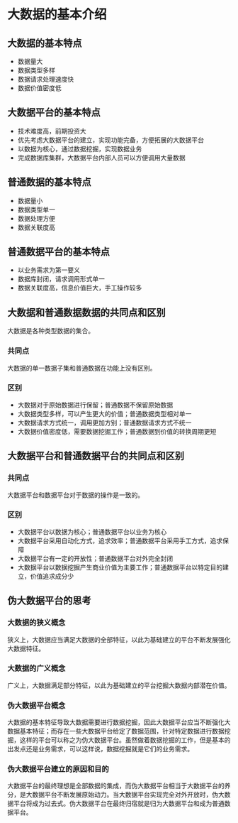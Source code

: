 # 大数据的基本介绍
## 大数据的基本特点
- 数据量大
- 数据类型多样
- 数据请求处理速度快
- 数据价值密度低

## 大数据平台的基本特点
- 技术难度高，前期投资大
- 优先考虑大数据平台的建立，实现功能完备，方便拓展的大数据平台
- 以数据为核心，通过数据挖掘，实现数据业务
- 完成数据库集群，大数据平台内部人员可以方便调用大量数据

## 普通数据的基本特点
- 数据量小
- 数据类型单一
- 数据处理方便
- 数据关联度高

## 普通数据平台的基本特点
- 以业务需求为第一要义
- 数据库封闭，请求调用形式单一
- 数据关联度高，信息价值巨大，手工操作较多

## 大数据和普通数据数据的共同点和区别
大数据是各种类型数据的集合。
### 共同点
大数据的单一数据子集和普通数据在功能上没有区别。
### 区别
- 大数据对于原始数据进行保留；普通数据不保留原始数据
- 大数据类型多样，可以产生更大的价值；普通数据类型相对单一
- 大数据请求方式统一，调用更加方别；普通数据请求方式不统一
- 大数据价值密度低，需要数据挖掘工作；普通数据到价值的转换周期更短

## 大数据平台和普通数据平台的共同点和区别
### 共同点
大数据平台和数据平台对于数据的操作是一致的。
### 区别
- 大数据平台以数据为核心；普通数据平台以业务为核心
- 大数据平台采用自动化方式，追求效率；普通数据平台采用手工方式，追求保障
- 大数据平台有一定的开放性；普通数据平台对外完全封闭
- 大数据平台以数据挖掘产生商业价值为主要工作；普通数据平台以特定目的建立，价值追求成分少

## 伪大数据平台的思考
### 大数据的狭义概念
狭义上，大数据应当满足大数据的全部特征，以此为基础建立的平台不断发展强化大数据特征。
### 大数据的广义概念
广义上，大数据满足部分特征，以此为基础建立的平台挖掘大数据内部潜在价值。
### 伪大数据平台概念
大数据的基本特征导致大数据需要进行数据挖掘，因此大数据平台应当不断强化大数据基本特征；而存在一些大数据平台给定了数据范围，针对特定数据进行数据挖掘，这样的平台可以称之为伪大数据平台。虽然做着数据挖掘的工作，但是基本的出发点还是业务需求，可以这样说，数据挖掘就是它们的业务需求。
### 伪大数据平台建立的原因和目的
大数据平台的最终理想是全部数据的集成，而伪大数据平台相当于大数据平台的养分，是大数据平台不断发展原始动力。当大数据平台实现完全对外开放时，伪大数据平台将成为过去式。伪大数据平台在最终归宿就是归为大数据平台和成为普通数据平台。